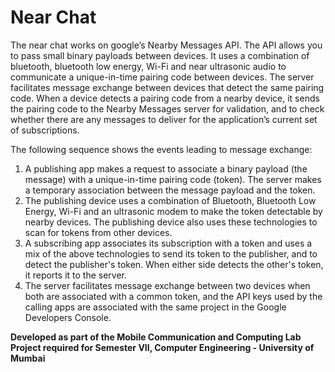 # Near Chat

The near chat works on google’s Nearby Messages API. The API allows you to pass small binary payloads between devices. It uses a combination of bluetooth, bluetooth low energy, Wi-Fi and near ultrasonic audio to communicate a unique-in-time pairing code between devices.  The server facilitates message exchange between devices that detect the same pairing code. When a device detects a pairing code from a nearby device, it sends the pairing code to the Nearby Messages server for validation, and to check whether there are any messages to deliver for the application’s current set of subscriptions.

The following sequence shows the events leading to message exchange:
1. A publishing app makes a request to associate a binary payload (the message) with a unique-in-time pairing code (token). The server makes a temporary association between the message payload and the token.
2. The publishing device uses a combination of Bluetooth, Bluetooth Low Energy, Wi-Fi and an ultrasonic modem to make the token detectable by nearby devices. The publishing device also uses these technologies to scan for tokens from other devices.
3. A subscribing app associates its subscription with a token and uses a mix of the above technologies to send its token to the publisher, and to detect the publisher's token.
When either side detects the other's token, it reports it to the server.
4. The server facilitates message exchange between two devices when both are associated with a common token, and the API keys used by the calling apps are associated with the same project in the Google Developers Console.


**Developed as part of the Mobile Communication and Computing Lab Project required for Semester VII, Computer Engineering - University of Mumbai**

